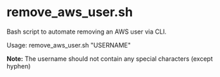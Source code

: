 # remove_aws_user.sh
Bash script to automate removing an AWS user via CLI.

Usage: remove_aws_user.sh "USERNAME"

**Note:** The username should not contain any special characters (except hyphen)
